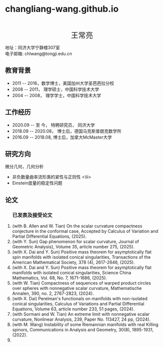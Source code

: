 # changliang-wang.github.io
<html>
  <head>
    <meta charset="UTF-8">  
  </head>
  <body>
    <p>
      <br>
    </p>
    <p align="center">
      <font size="5">王常亮</font>
    </p>
    <p>
      地址：同济大学宁静楼307室   
      <br>
      电子邮箱: chlwang@tongji.edu.cn
    </p>
    <h2 id="education">教育背景</h2>
    <ul>
      <li>
        2011 -- 2016，数学博士，美国加州大学圣芭芭拉分校
      </li>
      <li>
        2008 -- 2011， 理学硕士，中国科学技术大学
      </li>
      <li>
        2004 -- 2008， 理学学士，中国科学技术大学
      </li>
    </ul>
    <h2 id="employment">工作经历</h2>
    <ul>
      <li> 
        2020.09 -- 至 今，   特聘研究员， 同济大学
      </li>
      <li>
        2018.09 -- 2020.08，    博士后，德国马克斯普朗克数学所
      </li>
      <li>
        2016.09 -- 2018.08,      博士后，加拿大McMaster大学
      </li>
    </ul>
    <h2 id="research">研究方向</h2>
    微分几何，几何分析
      <ul>
        <li>
          非负数量曲率流形类的紧性与正则性
        <\li>
        <li>
          Einstein度量的稳定性问题
        </li>
     </ul>
    <h2 id="paper">论文</h2>
    <ol>
      <h3 id="publication">已发表及接受论文</h3>
     <li>(with B. Allen and W. Tian) On the scalar curvature compactness conjecture in the conformal case, 
               Accepted by  Calculus of Variation and Partial Differential Equations, (2025).       </li>   
     <li> (with Y. Sun) Gap phenomenon for scalar curvature, 
                Journal of Geometric Analysis}, Volume 35, article number 275, (2025).        </li>  
     <li> (with X. Dai and Y. Sun) Positive mass theorem for asymptotically flat spin manifolds with isolated conical singularities,
              Transactions of the American Mathematical Society, 378 (4), 2617-2646, (2025).   </li>
     <li> (with X. Dai and Y. Sun)  Positive mass theorem for asymptotically flat manifolds with isolated conical singularities, 
             Science China Mathematics, Vol. 68, No. 7, 1671-1686, (2025).   </li>
    <li> (with W. Tian) Compactness of sequences of warped product circles over spheres with nonnegative scalar curvature, 
           Mathematische Annalen, 390, no. 2, 2767-2823, (2024).   </li>
     <li> (with X. Dai) Perelman's functionals on manifolds with non-isolated conical singularities,
           Calculus of Variations and Partial Differential Equations, Volume 63, article number 233, 51 pages, (2024).  </li>
     <li> (with Sormani and W. Tian) An extreme limit with nonnegative scalar curvature,
          Nonlinear Analysis, 239, Paper No. 113427, 24 pp, (2024).    </li>
     <li> (with M. Wang) Instability of some Riemannian manifolds with real Killing spinors, 
           Communications in Analysis and Geometry, 30(8), 1895-1931, (2022).   </li>
     <li> 
    </ol>
 </body>
</html>
